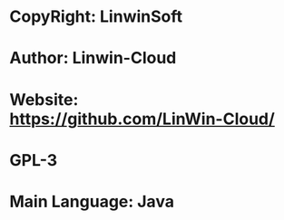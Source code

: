 # CopyRight: LinwinSoft
# Author: Linwin-Cloud
# Website: https://github.com/LinWin-Cloud/
# GPL-3
# Main Language: Java
